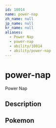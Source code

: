 ```yaml
---
id: 10014
name: power-nap
zh_name: null
jp_name: null
kr_name: null
aliases:
  - Power Nap
  - power-nap
  - ability/10014
  - ability/power-nap
---
```

# power-nap

Power Nap

## Description



## Pokemon



